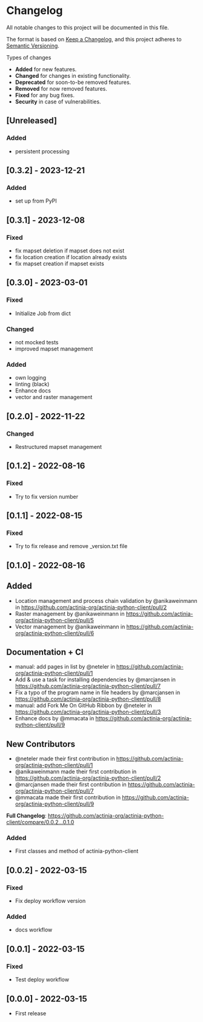 # Changelog
All notable changes to this project will be documented in this file.

The format is based on [Keep a Changelog](https://keepachangelog.com/en/1.0.0/),
and this project adheres to [Semantic Versioning](https://semver.org/spec/v2.0.0.html).

Types of changes

* __Added__ for new features.
* __Changed__ for changes in existing functionality.
* __Deprecated__ for soon-to-be removed features.
* __Removed__ for now removed features.
* __Fixed__ for any bug fixes.
* __Security__ in case of vulnerabilities.


## [Unreleased]
### Added
- persistent processing


## [0.3.2] - 2023-12-21
### Added
- set up from PyPI


## [0.3.1] - 2023-12-08
### Fixed
- fix mapset deletion if mapset does not exist
- fix location creation if location already exists
- fix mapset creation if mapset exists


## [0.3.0] - 2023-03-01
### Fixed
* Initialize Job from dict

### Changed
* not mocked tests
* improved mapset management

### Added
* own logging
* linting (black)
* Enhance docs
* vector and raster management

## [0.2.0] - 2022-11-22
### Changed
* Restructured mapset management

## [0.1.2] - 2022-08-16
### Fixed
* Try to fix version number

## [0.1.1] - 2022-08-15
### Fixed
* Try to fix release and remove _version.txt file

## [0.1.0] - 2022-08-16
## Added
* Location management and process chain validation by @anikaweinmann in https://github.com/actinia-org/actinia-python-client/pull/2
* Raster management by @anikaweinmann in https://github.com/actinia-org/actinia-python-client/pull/5
* Vector management by @anikaweinmann in https://github.com/actinia-org/actinia-python-client/pull/6

## Documentation + CI
* manual: add pages in list by @neteler in https://github.com/actinia-org/actinia-python-client/pull/1
* Add & use a task for installing dependencies by @marcjansen in https://github.com/actinia-org/actinia-python-client/pull/7
* Fix a typo of the program name in file headers by @marcjansen in https://github.com/actinia-org/actinia-python-client/pull/8
* manual: add Fork Me On GitHub Ribbon by @neteler in https://github.com/actinia-org/actinia-python-client/pull/3
* Enhance docs by @mmacata in https://github.com/actinia-org/actinia-python-client/pull/9

## New Contributors
* @neteler made their first contribution in https://github.com/actinia-org/actinia-python-client/pull/1
* @anikaweinmann made their first contribution in https://github.com/actinia-org/actinia-python-client/pull/2
* @marcjansen made their first contribution in https://github.com/actinia-org/actinia-python-client/pull/7
* @mmacata made their first contribution in https://github.com/actinia-org/actinia-python-client/pull/9

**Full Changelog**: https://github.com/actinia-org/actinia-python-client/compare/0.0.2...0.1.0

### Added
* First classes and method of actinia-python-client

## [0.0.2] - 2022-03-15
### Fixed
- Fix deploy workflow version
### Added
- docs workflow

## [0.0.1] - 2022-03-15
### Fixed
- Test deploy workflow

## [0.0.0] - 2022-03-15
- First release
